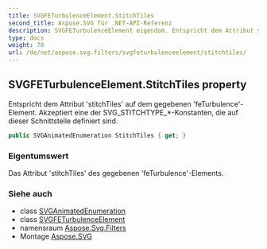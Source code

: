 ```yaml
---
title: SVGFETurbulenceElement.StitchTiles
second_title: Aspose.SVG für .NET-API-Referenz
description: SVGFETurbulenceElement eigendom. Entspricht dem Attribut stitchTiles auf dem gegebenen feTurbulenceElement. Akzeptiert eine der SVG_STITCHTYPE_Konstanten die auf dieser Schnittstelle definiert sind.
type: docs
weight: 70
url: /de/net/aspose.svg.filters/svgfeturbulenceelement/stitchtiles/
---
```

## SVGFETurbulenceElement.StitchTiles property

Entspricht dem Attribut 'stitchTiles' auf dem gegebenen 'feTurbulence'-Element. Akzeptiert eine der SVG_STITCHTYPE_*-Konstanten, die auf dieser Schnittstelle definiert sind.

```csharp
public SVGAnimatedEnumeration StitchTiles { get; }
```

### Eigentumswert

Das Attribut 'stitchTiles' des gegebenen 'feTurbulence'-Elements.

### Siehe auch

* class [SVGAnimatedEnumeration](../../../aspose.svg.datatypes/svganimatedenumeration/)
* class [SVGFETurbulenceElement](../)
* namensraum [Aspose.Svg.Filters](../../svgfeturbulenceelement/)
* Montage [Aspose.SVG](../../../)



